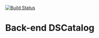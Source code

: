 [![Build Status](https://travis-ci.com/RangelMoreira/dscatalog-bootcamp-devsuperior.svg?branch=main)](https://travis-ci.com/RangelMoreira/dscatalog-bootcamp-devsuperior)

# Back-end DSCatalog



